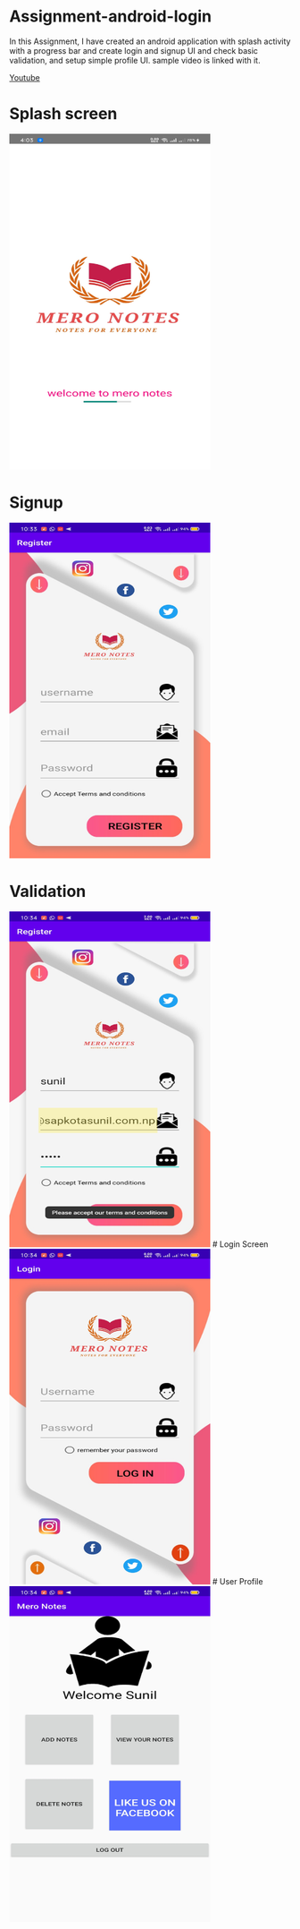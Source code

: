 # Assignment-android-login

In this Assignment, I have created an android application with splash activity with a progress bar and create login and signup UI and check basic validation, and setup simple profile UI. sample video is linked with it.

[//]: # (Video insert)

<!-- blank line -->

[Youtube](https://www.youtube.com/watch?v=dCjTS9M6y2U)

<!-- blank line -->

 
# Splash screen

<!-- blank line -->
<img class="ui bottom aligned tiny image" src="newSplash.jpg" height = "600" width="360">
<!-- blank line -->

# Signup 

<!-- blank line -->
<img class="ui bottom aligned tiny image" src="Screenshot_2020-09-27-10-33-27-00_ee015900260ab508ba0bf0f18dc28a83.jpg" height = "600" width="360">
<!-- blank line -->

# Validation
<!-- blank line -->
<img class="ui bottom aligned tiny image" src="Screenshot_2020-09-27-10-34-21-23_ee015900260ab508ba0bf0f18dc28a83.jpg" height = "600" width="360">
<!-- blank line -->
# Login Screen

<!-- blank line -->
<img class="ui bottom aligned tiny image" src="Screenshot_2020-09-27-10-34-26-56_ee015900260ab508ba0bf0f18dc28a83.jpg" height = "600" width="360">
<!-- blank line -->
# User Profile
<!-- blank line -->
<img class="ui bottom aligned tiny image" src="Screenshot_2020-09-27-10-34-34-25_ee015900260ab508ba0bf0f18dc28a83.jpg" height = "600" width="360">
<!-- blank line -->

